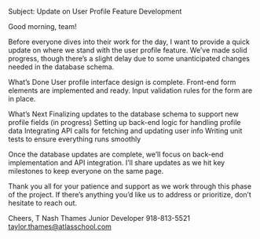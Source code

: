 Subject: Update on User Profile Feature Development

Good morning, team!

Before everyone dives into their work for the day, I want to provide a quick update on where we stand with the user profile feature. We’ve made solid progress, though there’s a slight delay due to some unanticipated changes needed in the database schema.

What’s Done
User profile interface design is complete.
Front-end form elements are implemented and ready.
Input validation rules for the form are in place.

What’s Next
Finalizing updates to the database schema to support new profile fields (in progress)
Setting up back-end logic for handling profile data
Integrating API calls for fetching and updating user info
Writing unit tests to ensure everything runs smoothly

Once the database updates are complete, we’ll focus on back-end implementation and API integration. I’ll share updates as we hit key milestones to keep everyone on the same page.

Thank you all for your patience and support as we work through this phase of the project. If there’s anything you’d like us to address or prioritize, don’t hesitate to reach out.

Cheers,
T Nash Thames
Junior Developer
918-813-5521
<taylor.thames@atlasschool.com>

